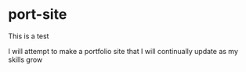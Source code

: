 # port-site
This is a test

I will attempt to make a portfolio site that I will continually update as my skills grow


